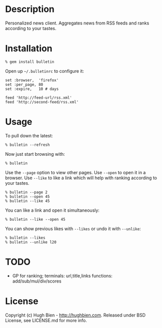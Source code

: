 Description
===========

Personalized news client.  Aggregates news from RSS feeds and ranks according
to your tastes.

Installation
============

    % gem install bulletin

Open up `~/.bulletinrc` to configure it:

    set :browser,  'firefox'
    set :per_page, 80
    set :expire,   10 # days

    feed 'http://feed-url/rss.xml'
    feed 'http://second-feed/rss.xml'

Usage
=====

To pull down the latest:

    % bulletin --refresh

Now just start browsing with:

    % bulletin

Use the `--page` option to view other pages.  Use `--open` to open it in a
browser.  Use `--like` to like a link which will help with ranking according to
your tastes.

    % bulletin --page 2
    % bulletin --open 45
    % bulletin --like 45

You can like a link and open it simultaneously:

    % bulletin --like --open 45

You can show previous likes with `--likes` or undo it with `--unlike`:

    % bulletin --likes
    % bulletin --unlike l20

TODO
====

* GP for ranking; terminals: url,title,links
  functions: add/sub/mul/div/scores

License
=======

Copyright (c) Hugh Bien - http://hughbien.com.
Released under BSD License, see LICENSE.md for more info.
